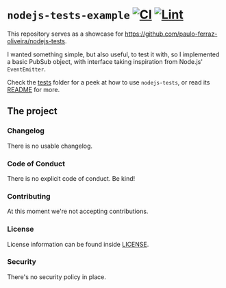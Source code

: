 # `nodejs-tests-example` [![CI][ci-img]][ci] [![Lint][lint-img]][lint]

[ci]: https://github.com/paulo-ferraz-oliveira/nodejs-tests-example/actions/workflows/ci.yml
[ci-img]: https://github.com/paulo-ferraz-oliveira/nodejs-tests-example/actions/workflows/ci.yml/badge.svg
[lint]: https://github.com/paulo-ferraz-oliveira/nodejs-tests-example/actions/workflows/lint.yml
[lint-img]: https://github.com/paulo-ferraz-oliveira/nodejs-tests-example/actions/workflows/lint.yml/badge.svg

This repository serves as a showcase for <https://github.com/paulo-ferraz-oliveira/nodejs-tests>.

I wanted something simple, but also useful, to test it with, so I implemented a
basic PubSub object, with interface taking inspiration from Node.js' `EventEmitter`.

Check the [tests](tests/) folder for a peek at how to use `nodejs-tests`, or read its
[README](https://github.com/paulo-ferraz-oliveira/nodejs-tests) for more.

## The project

### Changelog

There is no usable changelog.

### Code of Conduct

There is no explicit code of conduct. Be kind!

### Contributing

At this moment we're not accepting contributions.

### License

License information can be found inside [LICENSE](https://github.com/paulo-ferraz-oliveira/nodejs-tests-example/blob/main/LICENSE.md).

### Security

There's no security policy in place.
